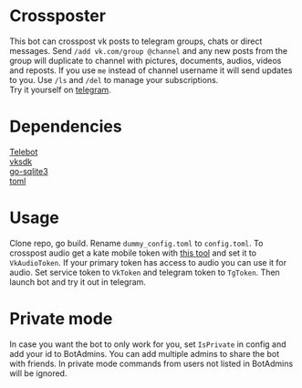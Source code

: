 # Crossposter
This bot can crosspost vk posts to telegram groups, chats or direct messages. Send `/add vk.com/group @channel` and any new posts from the group will duplicate to channel with pictures, documents, audios, videos and reposts. 
If you use `me` instead of channel username it will send updates to you. Use `/ls` and `/del` to manage your subscriptions.  
Try it yourself on [telegram](https://t.me/vkcrosspostbot).

# Dependencies
[Telebot](https://github.com/tucnak/telebot/tree/v3)  
[vksdk](https://github.com/SevereCloud/vksdk)  
[go-sqlite3](https://github.com/mattn/go-sqlite3)  
[toml](https://github.com/BurntSushi/toml)

# Usage
Clone repo, go build. Rename `dummy_config.toml` to `config.toml`. To crosspost audio get a kate mobile token with [this tool](https://github.com/vodka2/vk-audio-token) and set it to `VkAudioToken`. If your primary token has access to audio you can use it for audio. Set service token to `VkToken` and telegram token to `TgToken`. Then launch bot and try it out in telegram.

# Private mode
In case you want the bot to only work for you, set `IsPrivate` in config and add your id to BotAdmins. You can add multiple admins to share the bot with friends. In private mode commands from users not listed in BotAdmins will be ignored.
